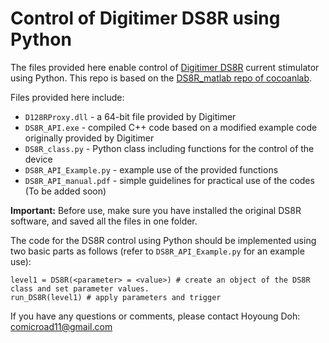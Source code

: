 # Control of Digitimer DS8R using Python
The files provided here enable control of [Digitimer DS8R](https://digitimer.com/products/human-neurophysiology/peripheral-stimulators-2/ds8/) current stimulator using Python.
This repo is based on the [DS8R_matlab repo of cocoanlab](https://github.com/cocoanlab/DS8R_matlab).

Files provided here include:  
  
  * `D128RProxy.dll` - a 64-bit file provided by Digitimer
  * `DS8R_API.exe` - compiled C++ code based on a modified example code originally provided by Digitimer
  * `DS8R_class.py` - Python class including functions for the control of the device
  * `DS8R_API_Example.py` - example use of the provided functions
  * `DS8R_API_manual.pdf` - simple guidelines for practical use of the codes (To be added soon)
  
  
**Important:** Before use, make sure you have installed the original DS8R software, and saved all the files in one folder.  

The code for the DS8R control using Python should be implemented using two basic parts as follows (refer to `DS8R_API_Example.py` for an example use):  
    
```
level1 = DS8R(<parameter> = <value>) # create an object of the DS8R class and set parameter values.
run_DS8R(level1) # apply parameters and trigger
```
If you have any questions or comments, please contact Hoyoung Doh: comicroad11@gmail.com